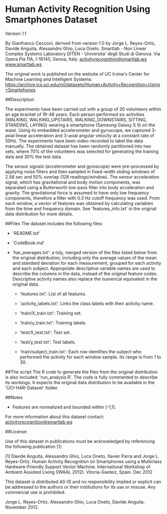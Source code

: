 Human Activity Recognition Using Smartphones Dataset
====================================================

Version 1.1

By Gianfranco Cecconi, derived from version 1.0 by Jorge L.
Reyes-Ortiz, Davide Anguita, Alessandro Ghio, Luca Oneto.
Smartlab - Non Linear Complex Systems Laboratory
DITEN - Universita' degli Studi di Genova.
Via Opera Pia 11A, I-16145, Genoa, Italy.
activityrecognition@smartlab.ws
www.smartlab.ws

The original work is published on the website of UC Irvine's
Center for Machine Learning and Intelligent Systems:
https://archive.ics.uci.edu/ml/datasets/Human+Activity+Recognition+Using+Smartphones

##Description

The experiments have been carried out with a group of 30 volunteers within an age bracket of 19-48 years. Each person performed six activities (WALKING, WALKING_UPSTAIRS, WALKING_DOWNSTAIRS, SITTING, STANDING, LAYING) wearing a smartphone (Samsung Galaxy S II) on the waist. Using its embedded accelerometer and gyroscope, we captured 3-axial linear acceleration and 3-axial angular velocity at a constant rate of 50Hz. The experiments have been video-recorded to label the data manually. The obtained dataset has been randomly partitioned into two sets, where 70% of the volunteers was selected for generating the training data and 30% the test data.

The sensor signals (accelerometer and gyroscope) were pre-processed by applying noise filters and then sampled in fixed-width sliding windows of 2.56 sec and 50% overlap (128 readings/window). The sensor acceleration signal, which has gravitational and body motion components, was separated using a Butterworth low-pass filter into body acceleration and gravity. The gravitational force is assumed to have only low frequency components, therefore a filter with 0.3 Hz cutoff frequency was used. From each window, a vector of features was obtained by calculating variables from the time and frequency domain. See 'features_info.txt' in the original data distribution for more details.

##Files
The dataset includes the following files:

- 'README.txt'

- 'CodeBook.md'

- 'har_averages.txt': a tidy, merged version of the files listed below from the original distribution, including only the average values of the mean and standard deviation for each measurement, grouped for each activity and each subject. Appropriate descriptive variable names are used to describe the columns in the data, instead of the original feature codes. Descriptive activity names also replace the numerical equivalent in the original data.

    - 'features.txt': List of all features.

    - 'activity_labels.txt': Links the class labels with their activity name.

    - 'train/X_train.txt': Training set.

    - 'train/y_train.txt': Training labels.

    - 'test/X_test.txt': Test set.

    - 'test/y_test.txt': Test labels.

    - 'train/subject_train.txt': Each row identifies the subject who performed the activity for each window sample. Its range is from 1 to 30.

##The script
The R code to generate the files from the original distribution is also included: 'run_analysis.R'. The code is fully commented to describe its workings. It expects the original data distribution to be available in the 'UCI-HAR-Dataset' folder.

##Notes
- Features are normalized and bounded within [-1,1].

For more information about this dataset contact: activityrecognition@smartlab.ws

##License

Use of this dataset in publications must be acknowledged by referencing the following publication [1]

[1] Davide Anguita, Alessandro Ghio, Luca Oneto, Xavier Parra and Jorge L. Reyes-Ortiz. Human Activity Recognition on Smartphones using a Multiclass Hardware-Friendly Support Vector Machine. International Workshop of Ambient Assisted Living (IWAAL 2012). Vitoria-Gasteiz, Spain. Dec 2012

This dataset is distributed AS-IS and no responsibility implied or explicit can be addressed to the authors or their institutions for its use or misuse. Any commercial use is prohibited.

Jorge L. Reyes-Ortiz, Alessandro Ghio, Luca Oneto, Davide Anguita. November 2012.
